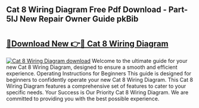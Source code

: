 ## Cat 8 Wiring Diagram Free Pdf Download - Part-5IJ New Repair Owner Guide pkBib

# <h2><a href="http://dft478h.blite.top/?on=Cat+8+Wiring+Diagram">🔗Download New 👉🔴 Cat 8 Wiring Diagram</a></h2>

[![Cat 8 Wiring Diagram download](https://i.imgur.com/lujVjoI.png)](http://dft478h.blite.top/?on=Cat+8+Wiring+Diagram)
Welcome to the ultimate guide for your new Cat 8 Wiring Diagram, designed to ensure a smooth and efficient experience. Operating Instructions for Beginners This guide is designed for beginners to confidently operate your new Cat 8 Wiring Diagram. This Cat 8 Wiring Diagram features a comprehensive set of features to cater to your specific needs. Your Success is Our Priority Cat 8 Wiring Diagram. We are committed to providing you with the best possible experience.
